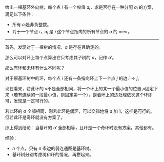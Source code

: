 给出一棵基环外向树，每个点 $i$ 有一个权值 $a_i$，求是否存在一种分配 $a_i$ 的方案，满足以下条件：

+ 所有 $a_i$​​ 是非负整数。
+ 对于一个节点 $i$，$a_i$ 是 $i$ 这个节点指向的所有节点的 $a$ 的 $\operatorname{mex}$。

---

首先，发现对于一棵树的情况，$a$ 是存在且确定的。

那么可以对环上每个点算出它只考虑其子树的 $a$，记作 $a'$。

那么有环和无环有什么不同呢？

对于原基环树中的环，每个点 $i$​​ 还有一条指向环上下一个点 $j$​​ 的边 $i \rightarrow j$​。

现在看来，若此环的 $a$​​ 不是全部相同，将一个环上的某一个最小值的位置 $p$​ 固定下来（若有连续的一段最小值，则固定第一个），逆着环上的边处理依次这个环即可，发现是一定可行的。

若此环的 $a$ 全部相同，则若此环是偶环，可以交错地将 $a$ 加 $1$，这样是可行的。但若此环是奇环就没有方案了。

综上得到结论：当基环的 $a'$ 全部相等，且环是一个奇环时没有方案，其他都有。



经验：

+ $n$ 个点，只有 $n$ 条边的弱连通图是基环树。
+ 基环树分别考虑树和环的情况，再拼起来。